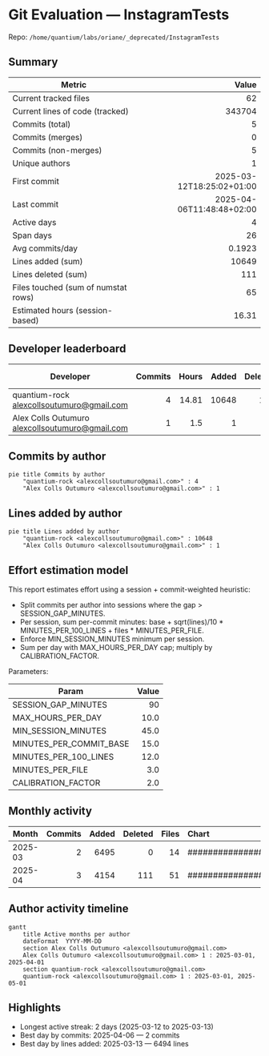 # Git Evaluation — InstagramTests

Repo: `/home/quantium/labs/oriane/_deprecated/InstagramTests`

## Summary

| Metric | Value |
|---|---:|
| Current tracked files | 62 |
| Current lines of code (tracked) | 343704 |
| Commits (total) | 5 |
| Commits (merges) | 0 |
| Commits (non-merges) | 5 |
| Unique authors | 1 |
| First commit | 2025-03-12T18:25:02+01:00 |
| Last commit | 2025-04-06T11:48:48+02:00 |
| Active days | 4 |
| Span days | 26 |
| Avg commits/day | 0.1923 |
| Lines added (sum) | 10649 |
| Lines deleted (sum) | 111 |
| Files touched (sum of numstat rows) | 65 |
| Estimated hours (session-based) | 16.31 |

## Developer leaderboard

| Developer | Commits | Hours | Added | Deleted | Files | Active days | First | Last | Avg size | Median size | Stars |
|---|---:|---:|---:|---:|---:|---:|---|---|---:|---:|:--:
| quantium-rock <alexcollsoutumuro@gmail.com> | 4 | 14.81 | 10648 | 111 | 64 | 3 | 2025-03-13T18:57:05+01:00 | 2025-04-06T11:48:48+02:00 | 2689.75 | 2131.5 | ★★★★★ |
| Alex Colls Outumuro <alexcollsoutumuro@gmail.com> | 1 | 1.5 | 1 | 0 | 1 | 1 | 2025-03-12T18:25:02+01:00 | 2025-03-12T18:25:02+01:00 | 1.0 | 1.0 | ★☆☆☆☆ |

## Commits by author

```mermaid
pie title Commits by author
    "quantium-rock <alexcollsoutumuro@gmail.com>" : 4
    "Alex Colls Outumuro <alexcollsoutumuro@gmail.com>" : 1
```

## Lines added by author

```mermaid
pie title Lines added by author
    "quantium-rock <alexcollsoutumuro@gmail.com>" : 10648
    "Alex Colls Outumuro <alexcollsoutumuro@gmail.com>" : 1
```

## Effort estimation model

This report estimates effort using a session + commit-weighted heuristic:
- Split commits per author into sessions where the gap > SESSION_GAP_MINUTES.
- Per session, sum per-commit minutes: base + sqrt(lines)/10 * MINUTES_PER_100_LINES + files * MINUTES_PER_FILE.
- Enforce MIN_SESSION_MINUTES minimum per session.
- Sum per day with MAX_HOURS_PER_DAY cap; multiply by CALIBRATION_FACTOR.

Parameters:

| Param | Value |
|---|---:|
| SESSION_GAP_MINUTES | 90 |
| MAX_HOURS_PER_DAY | 10.0 |
| MIN_SESSION_MINUTES | 45.0 |
| MINUTES_PER_COMMIT_BASE | 15.0 |
| MINUTES_PER_100_LINES | 12.0 |
| MINUTES_PER_FILE | 3.0 |
| CALIBRATION_FACTOR | 2.0 |

## Monthly activity

| Month | Commits | Added | Deleted | Files | Chart |
|---|---:|---:|---:|---:|:---|
| 2025-03 | 2 | 6495 | 0 | 14 | ########################### |
| 2025-04 | 3 | 4154 | 111 | 51 | ######################################## |

## Author activity timeline

```mermaid
gantt
    title Active months per author
    dateFormat  YYYY-MM-DD
    section Alex Colls Outumuro <alexcollsoutumuro@gmail.com>
    Alex Colls Outumuro <alexcollsoutumuro@gmail.com> 1 : 2025-03-01, 2025-04-01
    section quantium-rock <alexcollsoutumuro@gmail.com>
    quantium-rock <alexcollsoutumuro@gmail.com> 1 : 2025-03-01, 2025-05-01
```

## Highlights

- Longest active streak: 2 days (2025-03-12 to 2025-03-13)
- Best day by commits: 2025-04-06 — 2 commits
- Best day by lines added: 2025-03-13 — 6494 lines

